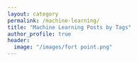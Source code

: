 ```yaml
---
layout: category
permalink: /machine-learning/
title: "Machine Learning Posts by Tags"
author_profile: true
header:
  image: "/images/fort point.png"
---
```


